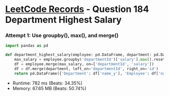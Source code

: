 # [LeetCode Records](../README.md) - Question 184 Department Highest Salary

### Attempt 1: Use groupby(), max(), and merge()
```py
import pandas as pd

def department_highest_salary(employee: pd.DataFrame, department: pd.DataFrame) -> pd.DataFrame:
    max_salary = employee.groupby('departmentId')['salary'].max().reset_index()
    df = employee.merge(max_salary, on=['departmentId', 'salary'])
    df = df.merge(department, left_on='departmentId', right_on='id')
    return pd.DataFrame({'Department': df['name_y'], 'Employee': df['name_x'], 'Salary': df['salary']})
```
- Runtime: 782 ms (Beats: 34.35%)
- Memory: 67.65 MB (Beats: 50.74%)

<br>
